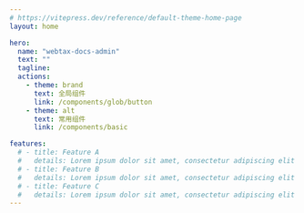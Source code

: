 ```yaml
---
# https://vitepress.dev/reference/default-theme-home-page
layout: home

hero:
  name: "webtax-docs-admin"
  text: ""
  tagline: 
  actions:
    - theme: brand
      text: 全局组件
      link: /components/glob/button
    - theme: alt
      text: 常用组件
      link: /components/basic

features:
  # - title: Feature A
  #   details: Lorem ipsum dolor sit amet, consectetur adipiscing elit
  # - title: Feature B
  #   details: Lorem ipsum dolor sit amet, consectetur adipiscing elit
  # - title: Feature C
  #   details: Lorem ipsum dolor sit amet, consectetur adipiscing elit
---
```


